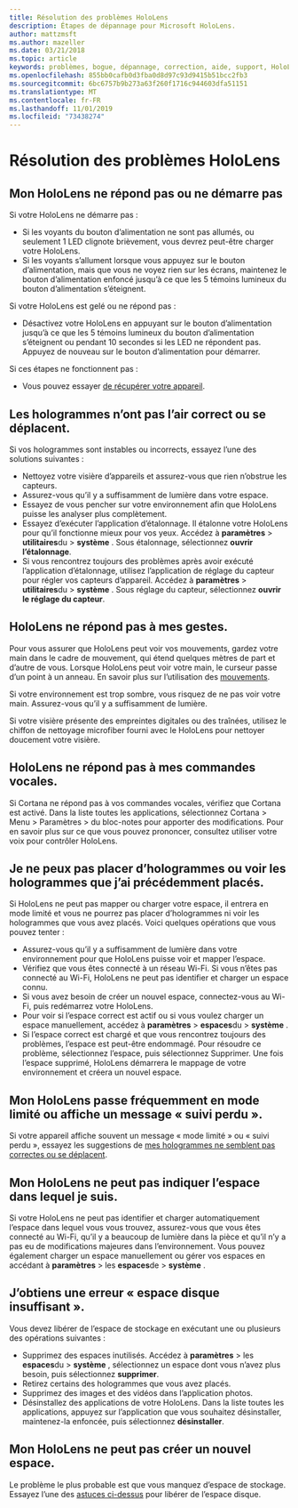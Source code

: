 ```yaml
---
title: Résolution des problèmes HoloLens
description: Étapes de dépannage pour Microsoft HoloLens.
author: mattzmsft
ms.author: mazeller
ms.date: 03/21/2018
ms.topic: article
keywords: problèmes, bogue, dépannage, correction, aide, support, HoloLens
ms.openlocfilehash: 855bb0cafb0d3fba0d8d97c93d9415b51bcc2fb3
ms.sourcegitcommit: 6bc6757b9b273a63f260f1716c944603dfa51151
ms.translationtype: MT
ms.contentlocale: fr-FR
ms.lasthandoff: 11/01/2019
ms.locfileid: "73438274"
---
```

# <a name="hololens-troubleshooting"></a>Résolution des problèmes HoloLens

## <a name="my-hololens-is-unresponsive-or-wont-boot"></a>Mon HoloLens ne répond pas ou ne démarre pas

Si votre HoloLens ne démarre pas :
* Si les voyants du bouton d’alimentation ne sont pas allumés, ou seulement 1 LED clignote brièvement, vous devrez peut-être charger votre HoloLens.
* Si les voyants s’allument lorsque vous appuyez sur le bouton d’alimentation, mais que vous ne voyez rien sur les écrans, maintenez le bouton d’alimentation enfoncé jusqu’à ce que les 5 témoins lumineux du bouton d’alimentation s’éteignent.

Si votre HoloLens est gelé ou ne répond pas :
* Désactivez votre HoloLens en appuyant sur le bouton d’alimentation jusqu’à ce que les 5 témoins lumineux du bouton d’alimentation s’éteignent ou pendant 10 secondes si les LED ne répondent pas. Appuyez de nouveau sur le bouton d’alimentation pour démarrer.

Si ces étapes ne fonctionnent pas :
* Vous pouvez essayer [de récupérer votre appareil](reset-or-recover-your-hololens.md).

## <a name="holograms-dont-look-good-or-are-moving-around"></a>Les hologrammes n’ont pas l’air correct ou se déplacent.

Si vos hologrammes sont instables ou incorrects, essayez l’une des solutions suivantes :
* Nettoyez votre visière d’appareils et assurez-vous que rien n’obstrue les capteurs.
* Assurez-vous qu’il y a suffisamment de lumière dans votre espace.
* Essayez de vous pencher sur votre environnement afin que HoloLens puisse les analyser plus complètement.
* Essayez d’exécuter l’application d’étalonnage. Il étalonne votre HoloLens pour qu’il fonctionne mieux pour vos yeux. Accédez à **paramètres** > **utilitaires**du > **système** . Sous étalonnage, sélectionnez **ouvrir l’étalonnage**.
* Si vous rencontrez toujours des problèmes après avoir exécuté l’application d’étalonnage, utilisez l’application de réglage du capteur pour régler vos capteurs d’appareil. Accédez à **paramètres** > **utilitaires**du > **système** . Sous réglage du capteur, sélectionnez **ouvrir le réglage du capteur**.

## <a name="hololens-doesnt-respond-to-my-gestures"></a>HoloLens ne répond pas à mes gestes.

Pour vous assurer que HoloLens peut voir vos mouvements, gardez votre main dans le cadre de mouvement, qui étend quelques mètres de part et d’autre de vous. Lorsque HoloLens peut voir votre main, le curseur passe d’un point à un anneau. En savoir plus sur l’utilisation des [mouvements](gaze-and-commit.md#composite-gestures).

Si votre environnement est trop sombre, vous risquez de ne pas voir votre main. Assurez-vous qu’il y a suffisamment de lumière.

Si votre visière présente des empreintes digitales ou des traînées, utilisez le chiffon de nettoyage microfiber fourni avec le HoloLens pour nettoyer doucement votre visière.

## <a name="hololens-doesnt-respond-to-my-voice-commands"></a>HoloLens ne répond pas à mes commandes vocales.

Si Cortana ne répond pas à vos commandes vocales, vérifiez que Cortana est activé. Dans la liste toutes les applications, sélectionnez Cortana > Menu > Paramètres > du bloc-notes pour apporter des modifications. Pour en savoir plus sur ce que vous pouvez prononcer, consultez utiliser votre voix pour contrôler HoloLens.

## <a name="i-cant-place-holograms-or-see-holograms-i-previously-placed"></a>Je ne peux pas placer d’hologrammes ou voir les hologrammes que j’ai précédemment placés.

Si HoloLens ne peut pas mapper ou charger votre espace, il entrera en mode limité et vous ne pourrez pas placer d’hologrammes ni voir les hologrammes que vous avez placés. Voici quelques opérations que vous pouvez tenter :
* Assurez-vous qu’il y a suffisamment de lumière dans votre environnement pour que HoloLens puisse voir et mapper l’espace.
* Vérifiez que vous êtes connecté à un réseau Wi-Fi. Si vous n’êtes pas connecté au Wi-Fi, HoloLens ne peut pas identifier et charger un espace connu.
* Si vous avez besoin de créer un nouvel espace, connectez-vous au Wi-Fi, puis redémarrez votre HoloLens.
* Pour voir si l’espace correct est actif ou si vous voulez charger un espace manuellement, accédez à **paramètres** > **espaces**du > **système** .
* Si l’espace correct est chargé et que vous rencontrez toujours des problèmes, l’espace est peut-être endommagé. Pour résoudre ce problème, sélectionnez l’espace, puis sélectionnez Supprimer. Une fois l’espace supprimé, HoloLens démarrera le mappage de votre environnement et créera un nouvel espace.

## <a name="my-hololens-frequently-enters-limited-mode-or-shows-a-tracking-lost-message"></a>Mon HoloLens passe fréquemment en mode limité ou affiche un message « suivi perdu ».

Si votre appareil affiche souvent un message « mode limité » ou « suivi perdu », essayez les suggestions de [mes hologrammes ne semblent pas correctes ou se déplacent](#holograms-dont-look-good-or-are-moving-around).

## <a name="my-hololens-cant-tell-what-space-im-in"></a>Mon HoloLens ne peut pas indiquer l’espace dans lequel je suis.

Si votre HoloLens ne peut pas identifier et charger automatiquement l’espace dans lequel vous vous trouvez, assurez-vous que vous êtes connecté au Wi-Fi, qu’il y a beaucoup de lumière dans la pièce et qu’il n’y a pas eu de modifications majeures dans l’environnement. Vous pouvez également charger un espace manuellement ou gérer vos espaces en accédant à **paramètres** > les **espaces**de > **système** .

## <a name="im-getting-a-low-disk-space-error"></a>J’obtiens une erreur « espace disque insuffisant ».

Vous devez libérer de l’espace de stockage en exécutant une ou plusieurs des opérations suivantes :
* Supprimez des espaces inutilisés. Accédez à **paramètres** > les **espaces**du > **système** , sélectionnez un espace dont vous n’avez plus besoin, puis sélectionnez **supprimer**.
* Retirez certains des hologrammes que vous avez placés.
* Supprimez des images et des vidéos dans l’application photos.
* Désinstallez des applications de votre HoloLens. Dans la liste toutes les applications, appuyez sur l’application que vous souhaitez désinstaller, maintenez-la enfoncée, puis sélectionnez **désinstaller**.

## <a name="my-hololens-cant-create-a-new-space"></a>Mon HoloLens ne peut pas créer un nouvel espace.

Le problème le plus probable est que vous manquez d’espace de stockage. Essayez l’une des [astuces ci-dessus](#im-getting-a-low-disk-space-error) pour libérer de l’espace disque.
